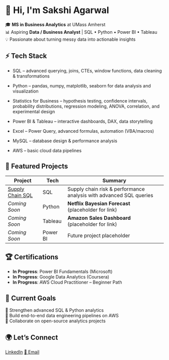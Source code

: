 # 🌟 Hi, I'm Sakshi Agarwal  

🎓 **MS in Business Analytics** at UMass Amherst  
📊 Aspiring **Data / Business Analyst** | SQL • Python • Power BI • Tableau  
💡 Passionate about turning messy data into actionable insights


## ⚡ Tech Stack
- SQL – advanced querying, joins, CTEs, window functions, data cleaning & transformations

- Python – pandas, numpy, matplotlib, seaborn for data analysis and visualization

- Statistics for Business – hypothesis testing, confidence intervals, probability distributions, regression modeling, ANOVA, correlation, and experimental design

- Power BI & Tableau – interactive dashboards, DAX, data storytelling

- Excel – Power Query, advanced formulas, automation (VBA/macros)

- MySQL – database design & performance analysis

- AWS –  basic cloud data pipelines


## 📁 Featured Projects
| Project | Tech | Summary |
|--------|------|---------|
| [Supply Chain SQL](https://github.com/agarwalsakshi-x/supplychain-performance-sql) | SQL | Supply chain risk & performance analysis with advanced SQL queries |
| *Coming Soon* | Python | **Netflix Bayesian Forecast** (placeholder for link) |
| *Coming Soon* | Tableau | **Amazon Sales Dashboard** (placeholder for link) |
| *Coming Soon* | Power BI | Future project placeholder |


## 🏆 Certifications
- **In Progress**: Power BI Fundamentals (Microsoft)  
- **In Progress**: Google Data Analytics (Coursera)  
- **In Progress**: AWS Cloud Practitioner – Beginner Path  

## 🎯 Current Goals
🌱 Strengthen advanced SQL & Python analytics  
🚀 Build end-to-end data engineering pipelines on AWS  
🤝 Collaborate on open-source analytics projects

## 🌍 Let’s Connect
[LinkedIn](https://www.linkedin.com/in/sakshiagarwal19/)
[📧 Email](mailto:8sakshi.agarwal@email.com)

